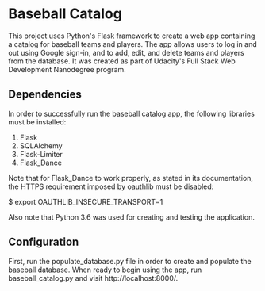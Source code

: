 # Baseball Catalog

This project uses Python's Flask framework to create a web app containing a catalog for baseball teams and players. The app allows users to log in and out using Google sign-in, and to add, edit, and delete teams and players from the database. It was created as part of Udacity's Full Stack Web Development Nanodegree program.

## Dependencies

In order to successfully run the baseball catalog app, the following libraries must be installed:
1. Flask
2. SQLAlchemy
3. Flask-Limiter
4. Flask_Dance

Note that for Flask_Dance to work properly, as stated in its documentation, the HTTPS requirement imposed by oauthlib must be disabled:

$ export OAUTHLIB_INSECURE_TRANSPORT=1

Also note that Python 3.6 was used for creating and testing the application.

## Configuration

First, run the populate_database.py file in order to create and populate the baseball database. When ready to begin using the app, run baseball_catalog.py and visit http://localhost:8000/.
